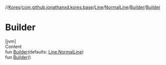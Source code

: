 //[Kores](../../../../index.md)/[com.github.jonathanxd.kores.base](../../../index.md)/[Line](../../index.md)/[NormalLine](../index.md)/[Builder](index.md)/[Builder](-builder.md)



# Builder  
[jvm]  
Content  
fun [Builder](-builder.md)(defaults: [Line.NormalLine](../index.md))  
fun [Builder](-builder.md)()  



